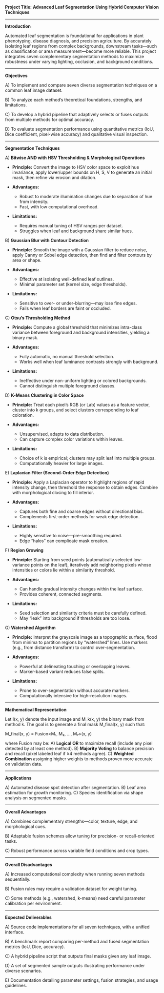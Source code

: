 **Project Title:**
**Advanced Leaf Segmentation Using Hybrid Computer Vision Techniques**

---

**Introduction**

Automated leaf segmentation is foundational for applications in plant phenotyping, disease diagnosis, and precision agriculture. By accurately isolating leaf regions from complex backgrounds, downstream tasks—such as classification or area measurement—become more reliable. This project integrates seven complementary segmentation methods to maximize robustness under varying lighting, occlusion, and background conditions.

---

**Objectives**

A) To implement and compare seven diverse segmentation techniques on a common leaf image dataset.

B) To analyze each method’s theoretical foundations, strengths, and limitations.

C) To develop a hybrid pipeline that adaptively selects or fuses outputs from multiple methods for optimal accuracy.

D) To evaluate segmentation performance using quantitative metrics (IoU, Dice coefficient, pixel-wise accuracy) and qualitative visual inspection.

---

**Segmentation Techniques**

A) **Bitwise AND with HSV Thresholding & Morphological Operations**

* **Principle:** Convert the image to HSV color space to exploit hue invariance, apply lower/upper bounds on H, S, V to generate an initial mask, then refine via erosion and dilation.
* **Advantages:**

  * Robust to moderate illumination changes due to separation of hue from intensity.
  * Fast, with low computational overhead.
* **Limitations:**

  * Requires manual tuning of HSV ranges per dataset.
  * Struggles when leaf and background share similar hues.

B) **Gaussian Blur with Contour Detection**

* **Principle:** Smooth the image with a Gaussian filter to reduce noise, apply Canny or Sobel edge detection, then find and filter contours by area or shape.
* **Advantages:**

  * Effective at isolating well-defined leaf outlines.
  * Minimal parameter set (kernel size, edge thresholds).
* **Limitations:**

  * Sensitive to over- or under-blurring—may lose fine edges.
  * Fails when leaf borders are faint or occluded.

C) **Otsu’s Thresholding Method**

* **Principle:** Compute a global threshold that minimizes intra-class variance between foreground and background intensities, yielding a binary mask.
* **Advantages:**

  * Fully automatic, no manual threshold selection.
  * Works well when leaf luminance contrasts strongly with background.
* **Limitations:**

  * Ineffective under non-uniform lighting or colored backgrounds.
  * Cannot distinguish multiple foreground classes.

D) **K-Means Clustering in Color Space**

* **Principle:** Treat each pixel’s RGB (or Lab) values as a feature vector, cluster into k groups, and select clusters corresponding to leaf coloration.
* **Advantages:**

  * Unsupervised, adapts to data distribution.
  * Can capture complex color variations within leaves.
* **Limitations:**

  * Choice of k is empirical; clusters may split leaf into multiple groups.
  * Computationally heavier for large images.

E) **Laplacian Filter (Second-Order Edge Detection)**

* **Principle:** Apply a Laplacian operator to highlight regions of rapid intensity change, then threshold the response to obtain edges. Combine with morphological closing to fill interior.
* **Advantages:**

  * Captures both fine and coarse edges without directional bias.
  * Complements first-order methods for weak edge detection.
* **Limitations:**

  * Highly sensitive to noise—pre-smoothing required.
  * Edge “halos” can complicate mask creation.

F) **Region Growing**

* **Principle:** Starting from seed points (automatically selected low-variance points on the leaf), iteratively add neighboring pixels whose intensities or colors lie within a similarity threshold.
* **Advantages:**

  * Can handle gradual intensity changes within the leaf surface.
  * Provides coherent, connected segments.
* **Limitations:**

  * Seed selection and similarity criteria must be carefully defined.
  * May “leak” into background if thresholds are too loose.

G) **Watershed Algorithm**

* **Principle:** Interpret the grayscale image as a topographic surface, flood from minima to partition regions by “watershed” lines. Use markers (e.g., from distance transform) to control over-segmentation.
* **Advantages:**

  * Powerful at delineating touching or overlapping leaves.
  * Marker-based variant reduces false splits.
* **Limitations:**

  * Prone to over-segmentation without accurate markers.
  * Computationally intensive for high-resolution images.

---

**Mathematical Representation**

Let I(x, y) denote the input image and M\_k(x, y) the binary mask from method k. The goal is to generate a final mask M\_final(x, y) such that:

M\_final(x, y) = Fusion\<M₁, M₂, …, M₇>(x, y)

where Fusion may be:
A) **Logical OR** to maximize recall (include any pixel detected by at least one method).
B) **Majority Voting** to balance precision and recall (pixel labeled leaf if ≥4 methods agree).
C) **Weighted Combination** assigning higher weights to methods proven more accurate on validation data.

---

**Applications**

A) Automated disease spot detection after segmentation.
B) Leaf area estimation for growth monitoring.
C) Species identification via shape analysis on segmented masks.

---

**Overall Advantages**

A) Combines complementary strengths—color, texture, edge, and morphological cues.

B) Adaptable fusion schemes allow tuning for precision- or recall-oriented tasks.

C) Robust performance across variable field conditions and crop types.

---

**Overall Disadvantages**

A) Increased computational complexity when running seven methods sequentially.

B) Fusion rules may require a validation dataset for weight tuning.

C) Some methods (e.g., watershed, k-means) need careful parameter calibration per environment.

---

**Expected Deliverables**

A) Source code implementations for all seven techniques, with a unified interface.

B) A benchmark report comparing per-method and fused segmentation metrics (IoU, Dice, accuracy).

C) A hybrid pipeline script that outputs final masks given any leaf image.

D) A set of segmented sample outputs illustrating performance under diverse scenarios.

E) Documentation detailing parameter settings, fusion strategies, and usage guidelines.
